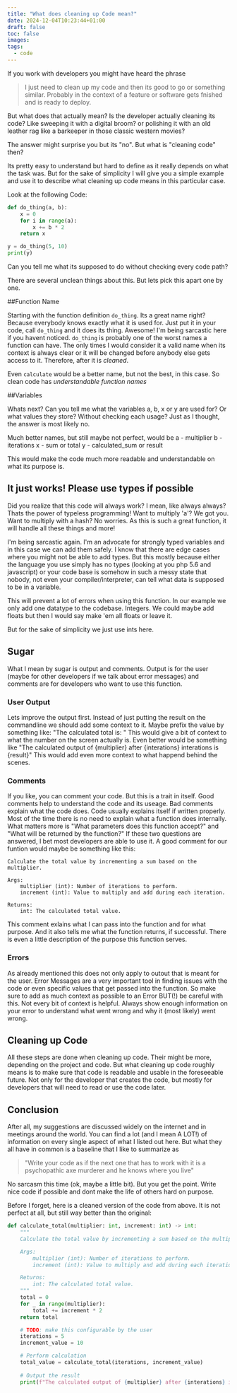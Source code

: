 ```yaml
---
title: "What does cleaning up Code mean?"
date: 2024-12-04T10:23:44+01:00
draft: false
toc: false
images:
tags:
  - code
---
```

If you work with developers you might have heard the phrase 
> I just need to clean up my code and then its good to go
or something similar. Probably in the context of a feature or software gets fnished and is ready to deploy.

But what does that actually mean?
Is the developer actually cleaning its code? Like sweeping it with a digital broom? or polishing it with an old leather rag like a barkeeper in those classic western movies?

The answer might surprise you but its "no".
But what is "cleaning code" then?

Its pretty easy to understand but hard to define as it really depends on what the task was.
But for the sake of simplicity I will give you a simple example and use it to describe what cleaning up code means in this particular case.

Look at the following Code: 
```python
def do_thing(a, b):
    x = 0
    for i in range(a):
        x += b * 2
    return x

y = do_thing(5, 10)
print(y)
```
Can you tell me what its supposed to do without checking every code path?

There are several unclean things about this. But lets pick this apart one by one.

##Function Name

Starting with the function definition `do_thing`. Its a great name right? Because everybody knows exactly what it is used for.
Just put it in your code, call `do_thing` and it does its thing. Awesome! 
I'm being sarcastic here if you havent noticed.
`do_thing` is probably one of the worst names a function can have. The only times I would consider it a valid name when its context is always clear or it will be changed before anybody else gets access to it. Therefore, after it is *cleaned*.

Even `calculate` would be a better name, but not the best, in this case. 
So clean code has *understandable function names*

##Variables

Whats next? Can you tell me what the variables a, b, x or y are used for? Or what values they store? Without checking each usage? 
Just as I thought, the answer is most likely no.

Much better names, but still maybe not perfect, would be
a - multiplier 
b - iterations
x - sum or total
y - calculated_sum or result

This would make the code much more readable and understandable on what its purpose is.

## It just works! Please use types if possible 

Did you realize that this code will always work? I mean, like always always? Thats the power of typeless programming! 
Want to multiply 'a'? We got you. 
Want to multiply with a hash? No worries.
As this is such a great function, it will handle all these things and more!

I'm being sarcastic again. I'm an advocate for strongly typed variables and in this case we can add them safely. 
I know that there are edge cases where you might not be able to add types. But this mostly because either the language you use simply has no types (looking at you php 5.6 and javascript) or your code base is somehow in such a messy state that nobody, not even your compiler/interpreter, can tell what data is supposed to be in a variable.

This will prevent a lot of errors when using this function. In our example we only add one datatype to the codebase. Integers.
We could maybe add floats but then I would say make 'em all floats or leave it.

But for the sake of simplicity we just use ints here.

## Sugar
What I mean by sugar is output and comments. 
Output is for the user (maybe for other developers if we talk about error messages) and comments are for developers who want to use this function.

### User Output
Lets improve the output first. 
Instead of just putting the result on the commandline we should add some context to it. 
Maybe prefix the value by something like: "The calculated total is: "
This would give a bit of context to what the number on the screen actually is. Even better would be something like
"The calculated output of {multiplier} after {interations} interations is {result}"
This would add even more context to what happend behind the scenes. 


### Comments
If you like, you can comment your code. But this is a trait in itself. Good comments help to understand the code and its useage.
Bad comments explain what the code does.
Code usually explains itself if written properly. Most of the time there is no need to explain what a function does internally.
What matters more is "What parameters does this function accept?" and "What will be returned by the function?"
If these two questions are answered, I bet most developers are able to use it.
A good comment for our funtion would maybe be something like this:
```
Calculate the total value by incrementing a sum based on the multiplier.

Args:
    multiplier (int): Number of iterations to perform.
    increment (int): Value to multiply and add during each iteration.

Returns:
    int: The calculated total value.
```
This comment exlains what I can pass into the function and for what purpose. 
And it also tells me what the function returns, if successful.
There is even a little description of the purpose this function serves.  


### Errors
As already mentioned this does not only apply to outout that is meant for the user. Error Messages are a very important tool in finding issues with the code or even specific values that get passed into the function. 
So make sure to add as much context as possible to an Error BUT(!) be careful with this. Not every bit of context is helpful. 
Always show enough information on your error to understand what went wrong and why it (most likely) went wrong.

## Cleaning up Code
All these steps are done when cleaning up code. Their might be more, depending on the project and code. 
But what cleaning up code roughly means is to make sure that code is readable and usable in the foreseeable future.
Not only for the developer that creates the code, but mostly for developers that will need to read or use the code later.

## Conclusion
After all, my suggestions are discussed widely on the internet and in meetings around the world. You can find a lot (and I mean A LOT!) of information on every single aspect of what I listed out here.
But what they all have in common is a baseline that I like to summarize as 

> "Write your code as if the next one that has to work with it is a psychopathic axe murderer and he knows where you live" 

No sarcasm this time (ok, maybe a little bit). But you get the point.
Write nice code if possible and dont make the life of others hard on purpose.


Before I forget, here is a cleaned version of the code from above. 
It is not perfect at all, but still way better than the original:
```python
def calculate_total(multiplier: int, increment: int) -> int:
    """
    Calculate the total value by incrementing a sum based on the multiplier.

    Args:
        multiplier (int): Number of iterations to perform.
        increment (int): Value to multiply and add during each iteration.

    Returns:
        int: The calculated total value.
    """
    total = 0
    for _ in range(multiplier):
        total += increment * 2
    return total

    # TODO: make this configurable by the user
    iterations = 5
    increment_value = 10

    # Perform calculation
    total_value = calculate_total(iterations, increment_value)
    
    # Output the result
    print(f"The calculated output of {multiplier} after {interations} interations is {total_value}")
```
